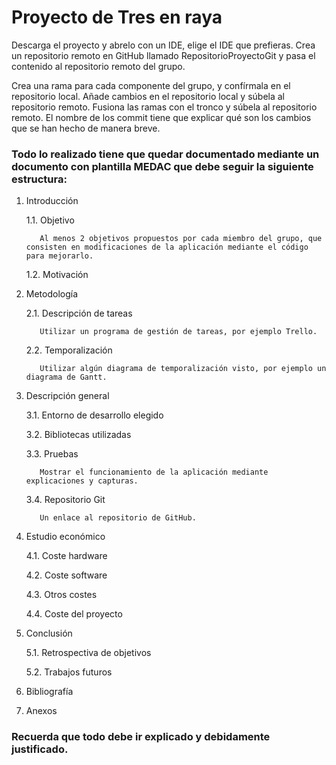 # Proyecto de Tres en raya
Descarga el proyecto y abrelo con un IDE, elige el IDE que prefieras. Crea un repositorio remoto en GitHub llamado RepositorioProyectoGit y pasa el contenido al repositorio remoto del grupo.

Crea una rama para cada componente del grupo, y confírmala en el repositorio local. Añade cambios en el repositorio local y súbela al repositorio remoto. Fusiona las ramas con el tronco y súbela al repositorio remoto. El nombre de los commit tiene que explicar qué son los cambios que se han hecho de manera breve.

### Todo lo realizado tiene que quedar documentado mediante un documento con plantilla MEDAC que debe seguir la siguiente estructura:

  1. Introducción
  
      1.1. Objetivo
      
            Al menos 2 objetivos propuestos por cada miembro del grupo, que consisten en modificaciones de la aplicación mediante el código para mejorarlo.

      1.2. Motivación

  2. Metodología
  
      2.1. Descripción de tareas

            Utilizar un programa de gestión de tareas, por ejemplo Trello.

      2.2. Temporalización

            Utilizar algún diagrama de temporalización visto, por ejemplo un diagrama de Gantt.

  3. Descripción general

      3.1. Entorno de desarrollo elegido

      3.2. Bibliotecas utilizadas

      3.3. Pruebas

            Mostrar el funcionamiento de la aplicación mediante explicaciones y capturas.

      3.4. Repositorio Git

            Un enlace al repositorio de GitHub.

  4. Estudio económico

      4.1. Coste hardware

      4.2. Coste software
      
      4.3. Otros costes
      
      4.4. Coste del proyecto

  5. Conclusión

      5.1. Retrospectiva de objetivos
      
      5.2. Trabajos futuros

  6. Bibliografía

  7. Anexos

### Recuerda que todo debe ir explicado y debidamente justificado.
